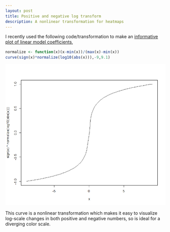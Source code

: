```yaml
---
layout: post
title: Positive and negative log transform
description: A nonlinear transformation for heatmaps
---
```




I recently used the following code/transformation to make an
[informative plot of linear model
coefficients](https://rcdata.nau.edu/genomic-ml/nn_embedding_with_interpretable_figures/compare_weights_heat_map.png),


```r
normalize <- function(x)(x-min(x))/(max(x)-min(x))
curve(sign(x)*normalize(log10(abs(x))),-9,9.1)
```

![plot of chunk unnamed-chunk-1](/assets/img/2022-07-14-pos-and-neg-log-transform-unnamed-chunk-1-1.png)

This curve is a nonlinear transformation which makes it easy to
visualize log-scale changes in both positive and negative numbers, so
is ideal for a diverging color scale.


